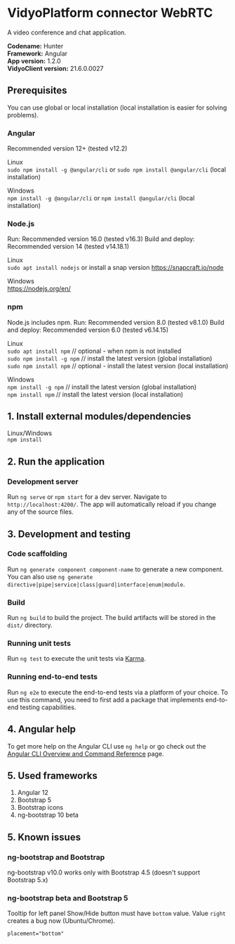 # VidyoPlatform connector WebRTC

A video conference and chat application.<br>

**Codename:** Hunter<br>
**Framework:** Angular<br>
**App version:** 1.2.0<br>
**VidyoClient version:** 21.6.0.0027<br>

## Prerequisites

You can use global or local installation (local installation is easier for solving problems).

### Angular 

Recommended version 12+ (tested v12.2)

Linux<br>
`sudo npm install -g @angular/cli` or `sudo npm install @angular/cli` (local installation)

Windows<br>
`npm install -g @angular/cli` or `npm install @angular/cli` (local installation)

### Node.js

Run: Recommended version 16.0 (tested v16.3)
Build and deploy: Recommended version 14 (tested v14.18.1)

Linux<br>
`sudo apt install nodejs` or install a snap version https://snapcraft.io/node

Windows <br>
https://nodejs.org/en/

### npm

Node.js includes npm.
Run: Recommended version 8.0 (tested v8.1.0)
Build and deploy: Recommended version 6.0 (tested v6.14.15)

Linux<br>
`sudo apt install npm` // optional - when npm is not installed      
`sudo npm install -g npm` // install the latest version (global installation) <br>
`sudo npm install npm` // optional - install the latest version (local installation)

Windows<br>
`npm install -g npm` // install the latest version (global installation)<br>
`npm install npm`    // install the latest version (local installation)

## 1. Install external modules/dependencies

Linux/Windows<br>
`npm install`

## 2. Run the application

### Development server

Run `ng serve` or `npm start` for a dev server. Navigate to `http://localhost:4200/`. The app will automatically reload if you change any of the source files.

## 3. Development and testing

### Code scaffolding

Run `ng generate component component-name` to generate a new component. You can also use `ng generate directive|pipe|service|class|guard|interface|enum|module`.

### Build

Run `ng build` to build the project. The build artifacts will be stored in the `dist/` directory.

### Running unit tests

Run `ng test` to execute the unit tests via [Karma](https://karma-runner.github.io).

### Running end-to-end tests

Run `ng e2e` to execute the end-to-end tests via a platform of your choice. To use this command, you need to first add a package that implements end-to-end testing capabilities.

## 4. Angular help

To get more help on the Angular CLI use `ng help` or go check out the [Angular CLI Overview and Command Reference](https://angular.io/cli) page.

## 5. Used frameworks

1. Angular 12
2. Bootstrap 5
3. Bootstrap icons
4. ng-bootstrap 10 beta

## 5. Known issues

### ng-bootstrap and Bootstrap

ng-bootstrap v10.0 works only with Bootstrap 4.5 (doesn't support Bootstrap 5.x)

### ng-bootstrap beta and Bootstrap 5

Tooltip for left panel Show/Hide button must have `bottom` value. Value `right` creates a bug now (Ubuntu/Chrome).

`placement="bottom"`

